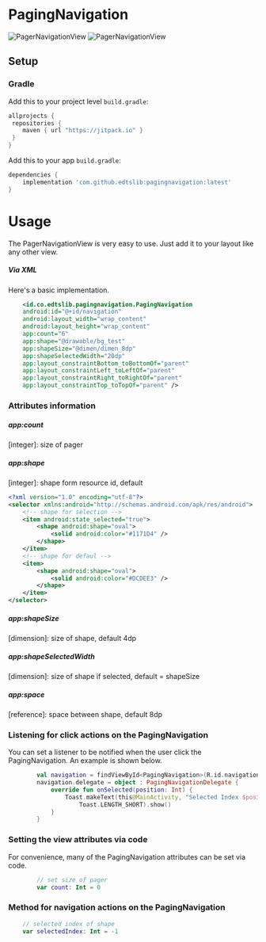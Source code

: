 # PagingNavigation

![PagerNavigationView](https://i.ibb.co/wWR6T8n/nav1.jpg)
![PagerNavigationView](https://i.ibb.co/qssTDxw/nav2.jpg)

## Setup
### Gradle

Add this to your project level `build.gradle`:
```groovy
allprojects {
 repositories {
    maven { url "https://jitpack.io" }
 }
}
```
Add this to your app `build.gradle`:
```groovy
dependencies {
    implementation 'com.github.edtslib:pagingnavigation:latest'
}
```
# Usage

The PagerNavigationView is very easy to use. Just add it to your layout like any other view.
##### Via XML

Here's a basic implementation.

```xml
    <id.co.edtslib.pagingnavigation.PagingNavigation
    android:id="@+id/navigation"
    android:layout_width="wrap_content"
    android:layout_height="wrap_content"
    app:count="6"
    app:shape="@drawable/bg_test"
    app:shapeSize="@dimen/dimen_8dp"
    app:shapeSelectedWidth="20dp"
    app:layout_constraintBottom_toBottomOf="parent"
    app:layout_constraintLeft_toLeftOf="parent"
    app:layout_constraintRight_toRightOf="parent"
    app:layout_constraintTop_toTopOf="parent" />
```
### Attributes information

##### _app:count_
[integer]: size of pager

##### _app:shape_
[integer]: shape form resource id, default

```xml
<?xml version="1.0" encoding="utf-8"?>
<selector xmlns:android="http://schemas.android.com/apk/res/android">
    <!-- shape for selection -->
    <item android:state_selected="true">
        <shape android:shape="oval">
            <solid android:color="#1171D4" />
        </shape>
    </item>
    <!-- shape for defaul -->
    <item>
        <shape android:shape="oval">
            <solid android:color="#DCDEE3" />
        </shape>
    </item>
</selector>
```

##### _app:shapeSize_
[dimension]: size of shape, default 4dp

##### _app:shapeSelectedWidth_
[dimension]: size of shape if selected, default = shapeSize

##### _app:space_
[reference]: space between shape, default 8dp

### Listening for click actions on the PagingNavigation

You can set a listener to be notified when the user click the PagingNavigation. An example is shown below.

```kotlin
        val navigation = findViewById<PagingNavigation>(R.id.navigation)
        navigation.delegate = object : PagingNavigationDelegate {
            override fun onSelected(position: Int) {
                Toast.makeText(this@MainActivity, "Selected Index $position",
                    Toast.LENGTH_SHORT).show()
            }
        }
```

### Setting the view attributes via code
For convenience, many of the PagingNavigation attributes can be set via code.
```kotlin
        // set size of pager
        var count: Int = 0
```

### Method for navigation actions on the PagingNavigation


```kotlin
    // selected index of shape
    var selectedIndex: Int = -1
```




